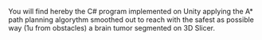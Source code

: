 You will find hereby the C# program implemented on Unity applying the A* path planning algorythm smoothed out to reach with the safest as possible way (1u from obstacles) a brain tumor segmented on 3D Slicer.
